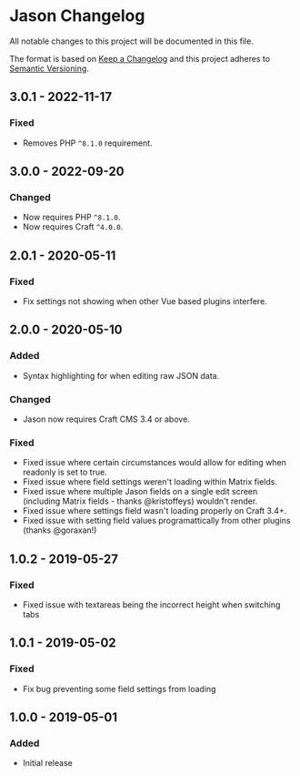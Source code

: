 # Jason Changelog

All notable changes to this project will be documented in this file.

The format is based on [Keep a Changelog](http://keepachangelog.com/) and this project adheres to [Semantic Versioning](http://semver.org/).

## 3.0.1 - 2022-11-17

### Fixed

- Removes PHP `^8.1.0` requirement.

## 3.0.0 - 2022-09-20

### Changed

- Now requires PHP `^8.1.0`.
- Now requires Craft `^4.0.0`.

## 2.0.1 - 2020-05-11

### Fixed

- Fix settings not showing when other Vue based plugins interfere.

## 2.0.0 - 2020-05-10

### Added

- Syntax highlighting for when editing raw JSON data.

### Changed

- Jason now requires Craft CMS 3.4 or above.

### Fixed

- Fixed issue where certain circumstances would allow for editing when readonly is set to true.
- Fixed issue where field settings weren't loading within Matrix fields.
- Fixed issue where multiple Jason fields on a single edit screen (including Matrix fields - thanks @kristoffeys) wouldn't render.
- Fixed issue where settings field wasn't loading properly on Craft 3.4+.
- Fixed issue with setting field values programattically from other plugins (thanks @goraxan!)

## 1.0.2 - 2019-05-27

### Fixed

- Fixed issue with textareas being the incorrect height when switching tabs

## 1.0.1 - 2019-05-02

### Fixed

- Fix bug preventing some field settings from loading

## 1.0.0 - 2019-05-01

### Added

- Initial release
